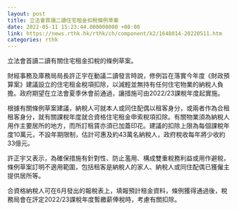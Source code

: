 ```yaml
---
layout: post
title: 立法會首讀二讀住宅租金扣稅條例草案
date: 2022-05-11 15:23:44.000000000 +08:00
link: https://news.rthk.hk/rthk/ch/component/k2/1648014-20220511.htm
categories: rthk
---
```


立法會首讀二讀有關住宅租金扣稅的條例草案。

財經事務及庫務局局長許正宇在動議二讀發言時說，修例旨在落實今年度《財政預算案》建議設立的住宅租金稅項扣除，以減輕並無持有任何住宅物業的納稅人負擔。政府期望在立法會夏季休會前通過，讓措施可由2022/23課稅年度起實施。

根據有關條例草案建議，納稅人可就本人或同住配偶以租客身分，或兩者作為合租租客身分，就有關課稅年度就合資格住宅租金申索稅項扣除。有關物業須為納稅人用作主要居所的地方，而所訂租賃亦須已加蓋印花。建議的扣除上限為每個課稅年度10萬元，不設年期限制，估計可惠及約43萬名納稅人，政府稅收每年將少收約33億元。

許正宇又表示，為確保措施有針對性、防止濫用、構成雙重稅務利益或用作避稅，條例草案訂明不適用範圍，包括租客是納稅人的家人、納稅人或同住配偶已獲僱主提供居所等。

合資格納稅人可在6月發出的報稅表上，填報預計租金資料，條例獲得通過後，稅務局會在評定2022/23課稅年度暫繳薪俸稅時，考慮有關扣除。
